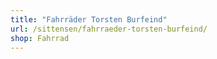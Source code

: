```yaml
---
title: "Fahrräder Torsten Burfeind"
url: /sittensen/fahrraeder-torsten-burfeind/
shop: Fahrrad
---
```

